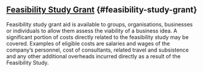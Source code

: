 ## [Feasibility Study Grant](http://www.udaras.ie/en/forbairt-fiontraiochta/cunamh-airgid/deontas-staidear-feidearthachta) {#feasibility-study-grant}

Feasibility study grant aid is available to groups, organisations, businesses or individuals to allow them assess the viability of a business idea. A significant portion of costs directly related to the feasibility study may be covered. Examples of eligible costs are salaries and wages of the company’s personnel, cost of consultants, related travel and subsistence and any other additional overheads incurred directly as a result of the Feasibility Study.